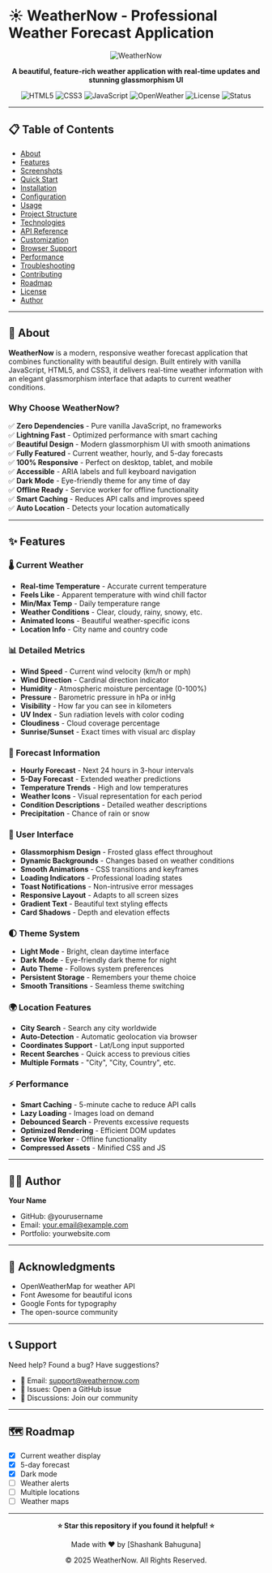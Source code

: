 # ☀️ WeatherNow - Professional Weather Forecast Application

<div align="center">

![WeatherNow](https://img.shields.io/badge/WeatherNow-v2.0-667eea?style=for-the-badge&logo=cloudflare&logoColor=white)

**A beautiful, feature-rich weather application with real-time updates and stunning glassmorphism UI**

![HTML5](https://img.shields.io/badge/HTML5-E34F26?style=flat-square&logo=html5&logoColor=white)
![CSS3](https://img.shields.io/badge/CSS3-1572B6?style=flat-square&logo=css3&logoColor=white)
![JavaScript](https://img.shields.io/badge/JavaScript-F7DF1E?style=flat-square&logo=javascript&logoColor=black)
![OpenWeather](https://img.shields.io/badge/OpenWeather-API-orange?style=flat-square)
![License](https://img.shields.io/badge/License-MIT-green?style=flat-square)
![Status](https://img.shields.io/badge/Status-Active-success?style=flat-square)

</div>

---

## 📋 Table of Contents

- [About](#-about)
- [Features](#-features)
- [Screenshots](#-screenshots)
- [Quick Start](#-quick-start)
- [Installation](#-installation)
- [Configuration](#-configuration)
- [Usage](#-usage)
- [Project Structure](#-project-structure)
- [Technologies](#-technologies)
- [API Reference](#-api-reference)
- [Customization](#-customization)
- [Browser Support](#-browser-support)
- [Performance](#-performance)
- [Troubleshooting](#-troubleshooting)
- [Contributing](#-contributing)
- [Roadmap](#-roadmap)
- [License](#-license)
- [Author](#-author)

---

## 🌟 About

**WeatherNow** is a modern, responsive weather forecast application that combines functionality with beautiful design. Built entirely with vanilla JavaScript, HTML5, and CSS3, it delivers real-time weather information with an elegant glassmorphism interface that adapts to current weather conditions.

### Why Choose WeatherNow?

✅ **Zero Dependencies** - Pure vanilla JavaScript, no frameworks  
✅ **Lightning Fast** - Optimized performance with smart caching  
✅ **Beautiful Design** - Modern glassmorphism UI with smooth animations  
✅ **Fully Featured** - Current weather, hourly, and 5-day forecasts  
✅ **100% Responsive** - Perfect on desktop, tablet, and mobile  
✅ **Accessible** - ARIA labels and full keyboard navigation  
✅ **Dark Mode** - Eye-friendly theme for any time of day  
✅ **Offline Ready** - Service worker for offline functionality  
✅ **Smart Caching** - Reduces API calls and improves speed  
✅ **Auto Location** - Detects your location automatically  

---

## ✨ Features

### 🌡️ Current Weather
- **Real-time Temperature** - Accurate current temperature
- **Feels Like** - Apparent temperature with wind chill factor
- **Min/Max Temp** - Daily temperature range
- **Weather Conditions** - Clear, cloudy, rainy, snowy, etc.
- **Animated Icons** - Beautiful weather-specific icons
- **Location Info** - City name and country code

### 📊 Detailed Metrics
- **Wind Speed** - Current wind velocity (km/h or mph)
- **Wind Direction** - Cardinal direction indicator
- **Humidity** - Atmospheric moisture percentage (0-100%)
- **Pressure** - Barometric pressure in hPa or inHg
- **Visibility** - How far you can see in kilometers
- **UV Index** - Sun radiation levels with color coding
- **Cloudiness** - Cloud coverage percentage
- **Sunrise/Sunset** - Exact times with visual arc display

### 📅 Forecast Information
- **Hourly Forecast** - Next 24 hours in 3-hour intervals
- **5-Day Forecast** - Extended weather predictions
- **Temperature Trends** - High and low temperatures
- **Weather Icons** - Visual representation for each period
- **Condition Descriptions** - Detailed weather descriptions
- **Precipitation** - Chance of rain or snow

### 🎨 User Interface
- **Glassmorphism Design** - Frosted glass effect throughout
- **Dynamic Backgrounds** - Changes based on weather conditions
- **Smooth Animations** - CSS transitions and keyframes
- **Loading Indicators** - Professional loading states
- **Toast Notifications** - Non-intrusive error messages
- **Responsive Layout** - Adapts to all screen sizes
- **Gradient Text** - Beautiful text styling effects
- **Card Shadows** - Depth and elevation effects

### 🌓 Theme System
- **Light Mode** - Bright, clean daytime interface
- **Dark Mode** - Eye-friendly dark theme for night
- **Auto Theme** - Follows system preferences
- **Persistent Storage** - Remembers your theme choice
- **Smooth Transitions** - Seamless theme switching

### 🌍 Location Features
- **City Search** - Search any city worldwide
- **Auto-Detection** - Automatic geolocation via browser
- **Coordinates Support** - Lat/Long input supported
- **Recent Searches** - Quick access to previous cities
- **Multiple Formats** - "City", "City, Country", etc.

### ⚡ Performance
- **Smart Caching** - 5-minute cache to reduce API calls
- **Lazy Loading** - Images load on demand
- **Debounced Search** - Prevents excessive requests
- **Optimized Rendering** - Efficient DOM updates
- **Service Worker** - Offline functionality
- **Compressed Assets** - Minified CSS and JS


---

## 👨‍💻 Author

**Your Name**
- GitHub: @yourusername
- Email: your.email@example.com
- Portfolio: yourwebsite.com

---

## 🙏 Acknowledgments

- OpenWeatherMap for weather API
- Font Awesome for beautiful icons
- Google Fonts for typography
- The open-source community

---

## 📞 Support

Need help? Found a bug? Have suggestions?

- 📧 Email: support@weathernow.com
- 🐛 Issues: Open a GitHub issue
- 💬 Discussions: Join our community

---

## 🗺️ Roadmap

- [x] Current weather display
- [x] 5-day forecast
- [x] Dark mode
- [ ] Weather alerts
- [ ] Multiple locations
- [ ] Weather maps

---

<div align="center">

**⭐ Star this repository if you found it helpful! ⭐**

Made with ❤️ by [Shashank Bahuguna]

© 2025 WeatherNow. All Rights Reserved.


</div>
